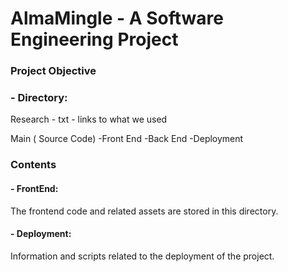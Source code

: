 # AlmaMingle - A Software Engineering Project

### Project Objective


### - Directory: 
Research - txt - links to what we used

Main ( Source Code)
-Front End
-Back End
-Deployment

### Contents

#### - FrontEnd: 
The frontend code and related assets are stored in this directory.

#### - Deployment: 
Information and scripts related to the deployment of the project.